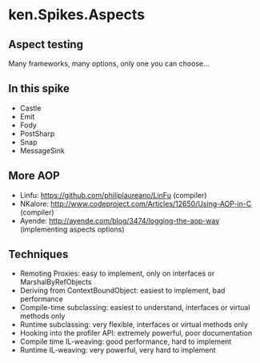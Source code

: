 ken.Spikes.Aspects
==================

Aspect testing
---------------
Many frameworks, many options, only one you can choose...

In this spike
-------------
* Castle
* Emit
* Fody
* PostSharp
* Snap
* MessageSink

More AOP
--------
* Linfu: https://github.com/philiplaureano/LinFu (compiler)
* NKalore: http://www.codeproject.com/Articles/12650/Using-AOP-in-C (compiler)
* Ayende:	http://ayende.com/blog/3474/logging-the-aop-way (implementing aspects options)

Techniques
----------
* Remoting Proxies: easy to implement, only on interfaces or MarshalByRefObjects
* Deriving from ContextBoundObject: easiest to implement, bad performance
* Compile-time subclassing: easiest to understand, interfaces or virtual methods only
* Runtime subclassing: very flexible, interfaces or virtual methods only
* Hooking into the profiler API: extremely powerful, poor documentation
* Compile time IL-weaving: good performance, hard to implement
* Runtime IL-weaving: very powerful, very hard to implement
